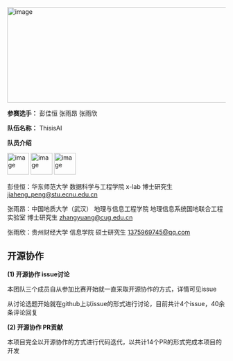<img width="880" height="220" alt="image" src="https://github.com/user-attachments/assets/05d5d82d-8eac-4375-8965-751871233db2" />

**参赛选手：** 彭佳恒 张雨昂 张雨欣

**队伍名称：** ThisisAI

**队员介绍**

<img width="50" height="50" alt="image" src="https://github.com/user-attachments/assets/b9a58cc3-e9fd-4e41-a312-af17393b3a98" /> <img width="50" height="50" alt="image" src="https://github.com/user-attachments/assets/3789bc09-9f9c-4c20-aa26-bfb3fa82d7c0" /> <img width="50" height="50" alt="image" src="https://github.com/user-attachments/assets/aaba86cc-cdf6-41d2-9e09-be400515955a" />

彭佳恒：华东师范大学 数据科学与工程学院 x-lab 博士研究生 jiaheng_peng@stu.ecnu.edu.cn

张雨昂：中国地质大学（武汉） 地理与信息工程学院 地理信息系统国地联合工程实验室 博士研究生 zhangyuang@cug.edu.cn

张雨欣：贵州财经大学 信息学院 硕士研究生 1375969745@qq.com

## 开源协作

**(1) 开源协作 issue讨论**

本团队三个成员自从参加比赛开始就一直采取开源协作的方式，详情可见issue

从讨论选题开始就在github上以issue的形式进行讨论，目前共计4个issue，40余条评论回复

**(2) 开源协作 PR贡献**

本项目完全以开源协作的方式进行代码迭代，以共计14个PR的形式完成本项目的开发
